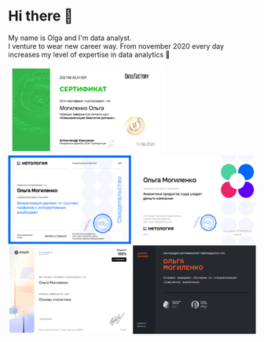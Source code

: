 # Hi there 👋

My name is Olga and I'm data analyst.   
I venture to wear new career way. From november 2020 every day increases my level of expertise in data analytics 💪 
<body>
  <p>
    <img src="imgs/S0.jpg" width="320" height="180">
    <img src="imgs/S1.jpg" width="250" height="180">
    <img src="imgs/S2.jpg" width="250" height="180">
    <img src="imgs/S3.jpg" width="250" height="180">
    <img src="imgs/S4 (pdf.io).jpg" width="250" height="180">
  </p>
 </body>




<!--
**AshtaLaVista/AshtaLaVista** is a ✨ _special_ ✨ repository because its `README.md` (this file) appears on your GitHub profile.

Here are some ideas to get you started:

- 🔭 I’m currently working on ...
- 🌱 I’m currently learning ...
- 👯 I’m looking to collaborate on ...
- 🤔 I’m looking for help with ...
- 💬 Ask me about ...
- 📫 How to reach me: ...
- 😄 Pronouns: ...
- ⚡ Fun fact: ...>

- <body>
  <p>
    <img src="imgs/S0.jpg" width="320" height="180">
    <img src="imgs/S1.jpg" width="250" height="180">
    <img src="imgs/S2.jpg" width="250" height="180">
    
  </p>
 </body>
